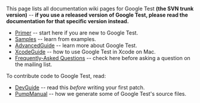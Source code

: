 This page lists all documentation wiki pages for Google Test **(the SVN trunk version)**
-- **if you use a released version of Google Test, please read the
documentation for that specific version instead.**

- [Primer](V1_7_Primer.md) -- start here if you are new to Google Test.
- [Samples](V1_7_Samples.md) -- learn from examples.
- [AdvancedGuide](V1_7_AdvancedGuide.md) -- learn more about Google Test.
- [XcodeGuide](V1_7_XcodeGuide.md) -- how to use Google Test in Xcode on Mac.
- [Frequently-Asked Questions](V1_7_FAQ.md) -- check here before asking a question on the mailing list.

To contribute code to Google Test, read:

- [DevGuide](DevGuide.md) -- read this _before_ writing your first patch.
- [PumpManual](V1_7_PumpManual.md) -- how we generate some of Google Test's source files.
